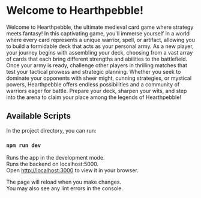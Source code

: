 # Welcome to Hearthpebble!

Welcome to Hearthpebble, the ultimate medieval card game where strategy meets fantasy! In this captivating game, you'll immerse yourself in a world where every card represents a unique warrior, spell, or artifact, allowing you to build a formidable deck that acts as your personal army. As a new player, your journey begins with assembling your deck, choosing from a vast array of cards that each bring different strengths and abilities to the battlefield. Once your army is ready, challenge other players in thrilling matches that test your tactical prowess and strategic planning. Whether you seek to dominate your opponents with sheer might, cunning strategies, or mystical powers, Hearthpebble offers endless possibilities and a community of warriors eager for battle. Prepare your deck, sharpen your wits, and step into the arena to claim your place among the legends of Hearthpebble!

## Available Scripts

In the project directory, you can run:

### `npm run dev`

Runs the app in the development mode.\
Runs the backend on localhost:5000.\
Open [http://localhost:3000](http://localhost:3000) to view it in your browser.

The page will reload when you make changes.\
You may also see any lint errors in the console.
